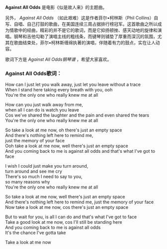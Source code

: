 

**Against All Odds** 是电影《似是故人来》的主题曲。

  
另外， _Against All Odds_ （如此艰难）这是作者菲尔•柯林斯（Phil
Collins）自写、自唱、自己打鼓的歌曲，在美国连续三周占据排行榜冠军。这首歌曲之所以成为情歌中的经曲，精彩的并不是它的歌词，而是它抑扬顿挫、感天动地的旋律和演唱。钢琴和吉他勾勒了演唱主线的粗线条，而键琴则铺垫了厚重而深沉的氛围，尤其在歌曲结束处，菲尔•柯林斯缠绵执著的演唱，伴随着有力的鼓点，实在让人动容。

  
歌词下方是 _Against All Odds钢琴谱_ ，希望大家喜欢。

### Against All Odds歌词：

How can I just let you walk away, just let you leave without a trace  
When I stand here taking every breath with you, ooh  
You're the only one who really knew me at all

How can you just walk away from me,  
when all I can do is watch you leave  
Cos we've shared the laughter and the pain and even shared the tears  
You're the only one who really knew me at all

So take a look at me now, oh there's just an empty space  
And there's nothing left here to remind me,  
just the memory of your face  
Ooh take a look at me now, well there's just an empty space  
And you coming back to me is against all odds and that's what I've got to face

I wish I could just make you turn around,  
turn around and see me cry  
There's so much I need to say to you,  
so many reasons why  
You're the only one who really knew me at all

So take a look at me now, well there's just an empty space  
And there's nothing left here to remind me, just the memory of your face  
Now take a look at me now, cos there's just an empty space

But to wait for you, is all I can do and that's what I've got to face  
Take a good look at me now, cos I'll still be standing here  
And you coming back to me is against all odds  
It's the chance I've gotta take

Take a look at me now

